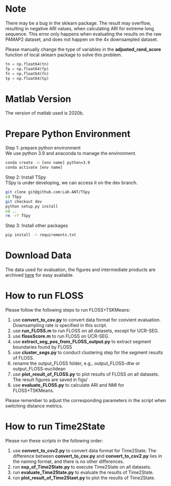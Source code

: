 # Note
There may be a bug in the sklearn package. The result may overflow, resulting in negative ARI values, when calculating ARI for extreme long sequence. This error only happens when evaluating the results on the raw PAMAP2 dataset, and does not happen on the 4x downsampled dataset.

Please manually change the type of variables in the **adjusted_rand_score** function of local sklearn package to solve this problem.

```python
tn = np.float64(tn)
fp = np.float64(fp)
fn = np.float64(fn)
tp = np.float64(tp)
```

# Matlab Version
The version of matlab used is 2020b.

# Prepare Python Environment

Step 1: prepare python environment  
We use python 3.9 and anaconda to manage the environment.
```bash
conda create -n [env name] python=3.9
conda activate [env name]
```
Step 2: Install TSpy  
TSpy is under developing, we can access it on the dev branch.
```bash
git clone git@github.com:Lab-ANT/TSpy  
cd TSpy  
git checkout dev  
python setup.py install
cd ..
rm -rf TSpy
```  
Step 3: Install other packages  
```bash
pip install -r requirements.txt
```

# Download Data
The data used for evaluation, the figures and intermediate products are archived [here](https://drive.google.com/drive/folders/1Yr5buUN6QNK4NcvnPI6JxAlUD7sX8eJH?usp=share_link) for easy available. 

# How to run FLOSS
Please follow the following steps to run FLOSS+TSKMeans:

1. use **convert_to_csv.py** to convert data format for convient evaluation. Downsampling rate is specified in this script.
2. use **run_FLOSS.m** to run FLOSS on all datasets, except for UCR-SEG.
3. use **flossScore.m** to run FLOSS on UCR-SEG.
4. use **extract_seg_pos_from_FLOSS_output.py** to extract segment boundaries found by FLOSS
5. use **cluster_segs.py** to conduct clustering step for the segment results of FLOSS.
6. rename the output_FLOSS folder, e.g., output_FLOSS-dtw or output_FLOSS-euclidean
7. use **plot_result_of_FLOSS.py** to plot results of FLOSS on all datasets. The result figures are saved in figs/
8. use **evaluate_FLOSS.py** to calculate ARI and NMI for FLOSS+TSKMeans.

Please remember to adjust the corresponding parameters in the script when switching distance metrics.

# How to run Time2State
Please run these scripts in the following order:

1. use **convert_to_csv2.py** to convert data format for Time2State. The difference between **convert_to_csv.py** and **convert_to_csv2.py** lies in the naming format, and there is no other differences.
2. run **exp_of_Time2State.py** to execute Time2State on all datasets.
3. run **evaluate_Time2State.py** to evaluate the results of Time2State.
4. run **plot_result_of_Time2Staet.py** to plot the results of Time2State.